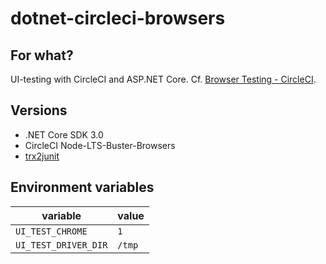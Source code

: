 # dotnet-circleci-browsers

## For what?

UI-testing with CircleCI and ASP.NET Core. Cf. [Browser Testing - CircleCI](https://circleci.com/docs/2.0/browser-testing/).

## Versions

* .NET Core SDK 3.0
* CircleCI Node-LTS-Buster-Browsers
* [trx2junit](https://github.com/gfoidl/trx2junit)

## Environment variables

| variable | value |  
| -- | -- |  
| `UI_TEST_CHROME` | `1` |  
| `UI_TEST_DRIVER_DIR` | `/tmp` | 
